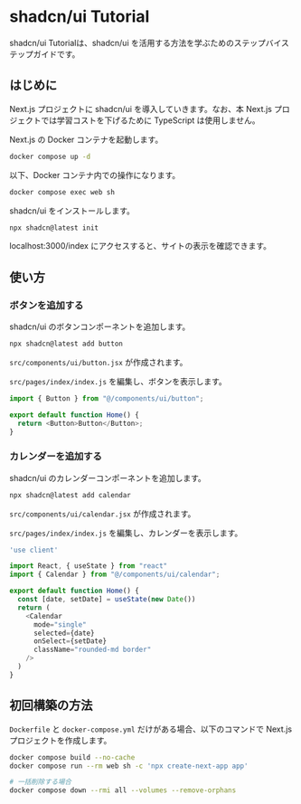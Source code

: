 # shadcn/ui Tutorial

shadcn/ui Tutorialは、shadcn/ui を活用する方法を学ぶためのステップバイステップガイドです。

## はじめに

Next.js プロジェクトに shadcn/ui を導入していきます。なお、本 Next.js プロジェクトでは学習コストを下げるために TypeScript は使用しません。

Next.js の Docker コンテナを起動します。

```bash
docker compose up -d
```

以下、Docker コンテナ内での操作になります。

```bash
docker compose exec web sh
```

shadcn/ui をインストールします。

```bash
npx shadcn@latest init
```

localhost:3000/index にアクセスすると、サイトの表示を確認できます。

## 使い方

### ボタンを追加する

shadcn/ui のボタンコンポーネントを追加します。

```bash
npx shadcn@latest add button
```

`src/components/ui/button.jsx` が作成されます。

`src/pages/index/index.js` を編集し、ボタンを表示します。

```js
import { Button } from "@/components/ui/button";

export default function Home() {
  return <Button>Button</Button>;
}
```

### カレンダーを追加する

shadcn/ui のカレンダーコンポーネントを追加します。

```bash
npx shadcn@latest add calendar
```

`src/components/ui/calendar.jsx` が作成されます。

`src/pages/index/index.js` を編集し、カレンダーを表示します。

```js
'use client'

import React, { useState } from "react"
import { Calendar } from "@/components/ui/calendar";

export default function Home() {
  const [date, setDate] = useState(new Date())
  return (
    <Calendar
      mode="single"
      selected={date}
      onSelect={setDate}
      className="rounded-md border"
    />
  )
}
```

## 初回構築の方法

`Dockerfile` と `docker-compose.yml` だけがある場合、以下のコマンドで Next.js プロジェクトを作成します。

```bash
docker compose build --no-cache
docker compose run --rm web sh -c 'npx create-next-app app'

# 一括削除する場合
docker compose down --rmi all --volumes --remove-orphans
```
